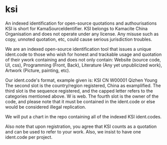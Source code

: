 # ksi
An indexed identification for open-source quotations and authourisations
KSI is short for KamaSourceIdentifier. KSI belongs to Kamacite China Organisation and does not operate under any license.
Any misuse such as copy, unnoted quotation, etc, could cause serious jurisdiction troubles.

We are an indexed open-source identification tool that issues a unique ident.code to those who wish for honest and trackable usage and quotation of their ywork containing and does not only contain: Website (source code, UI, css), Programming (Front, Back), Literature (Any yet unpublicized work), Artwork (Picture, painting, etc).

Our ident.code's format, example given is: KSI CN W00001 Qizhen Young
The second slot is the country/region registered, China as examplified.
The third slot is the sequence registered, and the capped letter refers to the categories mentioned above. W is web.
The fourth slot is the owner of the code, and please note that it must be contained in the ident.code or else would be considered illegal replication.

We will put a chart in the repo containing all of the indexed KSI ident.codes. 

Also note that upon registration, you agree that KSI counts as a quotation and can be used to refer to your work. Also, we insist to have one ident.code per project.
